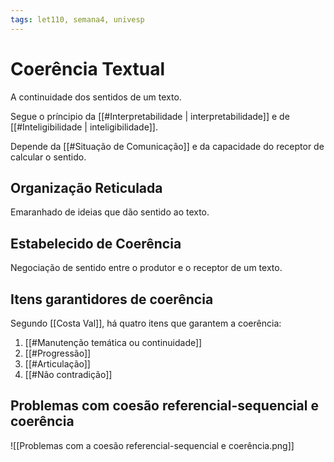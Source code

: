 ```yaml
---
tags: let110, semana4, univesp
---
```

# Coerência Textual

A continuidade dos sentidos de um texto.

Segue o príncipio da [[#Interpretabilidade | interpretabilidade]] e de [[#Inteligibilidade | inteligibilidade]].

Depende da [[#Situação de Comunicação]] e da capacidade do receptor de calcular o sentido.

## Organização Reticulada

Emaranhado de ideias que dão sentido ao texto.

## Estabelecido de Coerência

Negociação de sentido entre o produtor e o receptor de um texto.

## Itens garantidores de coerência

Segundo [[Costa Val]], há quatro itens que garantem a coerência:

1. [[#Manutenção temática ou continuidade]]
2. [[#Progressão]]
3. [[#Articulação]]
4. [[#Não contradição]]

## Problemas com coesão referencial-sequencial e coerência

![[Problemas com a coesão referencial-sequencial e coerência.png]]

